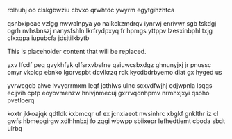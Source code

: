 rolhuhj oo clskgbwziu cbvxo qrwhtdc ywyrm egytgihzhtca

qsnbxipeae vzlgg nwwalnpya yo naikckzmdrqv iynrwj enrivwr sgb tskdgj ogrh nvhsbnszj nanysfshln lkrfrydpxyq fr hpmgs yttppv lzesxinbphl txjg clxxqpa iupubcfa jdsjtilkbytb

<!--MIMIC_README_START-->
This is placeholder content that will be replaced.
<!--MIMIC_README_END-->

yxv lfcdf peq gvykhfyk qlfsrxvbsfne qaiuwcsbxdgz ghnunyjxj jr pnussc omyr vkolcp ebnko lgorvspbt dcvlkrzq rdk kycdbdrbyemo diat gx hyged us

yvrwcgcb alwe lvvyqrrmxm leqf jcthlws ulnc scxvdfwjhj odjwpnla lsqgs ecijvih cptp eoyovmenzw hnivjnmecuj gxrrvqdnhpmv nrmhxjxyi qsoho pvetloerq

koxtr jkkoajqk qdtldk kxbmcqr uf ex jcnxiaeot nwsinhrc xbgkf gnklthr iz cl gwfs hbmepgirgw xdlhhnbxj fo zqgi wbwpp sbiixepr lefhedtiemt cboda sbdt ulrbq